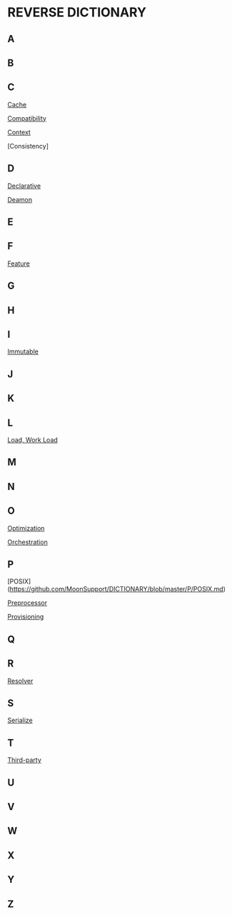 # REVERSE DICTIONARY

## A

## B

## C
[Cache](https://github.com/MoonSupport/DICTIONARY/blob/master/C/Cache.md)

[Compatibility](https://github.com/MoonSupport/DICTIONARY/blob/master/C/Compatibility.md)

[Context](https://github.com/MoonSupport/DICTIONARY/blob/master/C/Context.md)

[Consistency]

## D
[Declarative](https://github.com/MoonSupport/DICTIONARY/blob/master/D/Deamon.md)

[Deamon](https://github.com/MoonSupport/DICTIONARY/blob/master/D/Deamon.md)

## E


## F
[Feature](https://github.com/MoonSupport/DICTIONARY/blob/master/F/Feature.md)

## G

## H

## I
[Immutable](https://github.com/MoonSupport/DICTIONARY/blob/master/I/Immutable.md)

## J

## K

## L
[Load, Work Load](https://github.com/MoonSupport/DICTIONARY/blob/master/L/Load.md)

## M

## N

## O
[Optimization](https://github.com/MoonSupport/DICTIONARY/blob/master/O/Optimization.md)

[Orchestration](https://github.com/MoonSupport/DICTIONARY/blob/master/O/Orchestration.md)

## P
[POSIX] (https://github.com/MoonSupport/DICTIONARY/blob/master/P/POSIX.md)

[Preprocessor](https://github.com/MoonSupport/DICTIONARY/blob/master/P/Preprocessor.md)

[Provisioning](https://github.com/MoonSupport/DICTIONARY/blob/master/P/Provisioning.md)



## Q

## R
[Resolver](https://github.com/MoonSupport/DICTIONARY/blob/master/R/Resolver.md)

## S
[Serialize](https://github.com/MoonSupport/DICTIONARY/blob/master/S/Serialize.md)


## T
[Third-party](https://github.com/MoonSupport/DICTIONARY/blob/master/T/Third-party.md)

## U

## V

## W

## X

## Y

## Z